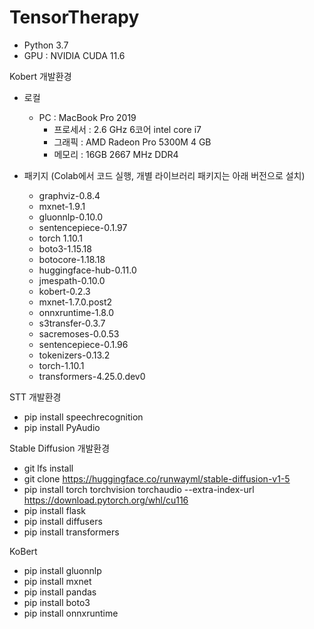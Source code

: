 # TensorTherapy
- Python 3.7
- GPU : NVIDIA CUDA 11.6

Kobert 개발환경
- 로컬
  - PC : MacBook Pro 2019
    - 프로세서 : 2.6 GHz 6코어 intel core i7
    - 그래픽 : AMD Radeon Pro 5300M 4 GB
    - 메모리 : 16GB 2667 MHz DDR4

- 패키지 (Colab에서 코드 실행, 개별 라이브러리 패키지는 아래 버전으로 설치)
    - graphviz-0.8.4 
    - mxnet-1.9.1
    - gluonnlp-0.10.0
    - sentencepiece-0.1.97
    - torch 1.10.1
    -  boto3-1.15.18 
    - botocore-1.18.18 
    - huggingface-hub-0.11.0
    - jmespath-0.10.0 
    - kobert-0.2.3 
    - mxnet-1.7.0.post2 
    - onnxruntime-1.8.0 
    - s3transfer-0.3.7 
    - sacremoses-0.0.53 
    - sentencepiece-0.1.96 
    - tokenizers-0.13.2 
    - torch-1.10.1 
    -  transformers-4.25.0.dev0


STT 개발환경
- pip install speechrecognition
- pip install PyAudio

Stable Diffusion 개발환경
- git lfs install
- git clone https://huggingface.co/runwayml/stable-diffusion-v1-5
- pip install torch torchvision torchaudio --extra-index-url https://download.pytorch.org/whl/cu116
- pip install flask
- pip install diffusers
- pip install transformers

KoBert
- pip install gluonnlp
- pip install mxnet
- pip install pandas
- pip install boto3
- pip install onnxruntime 
